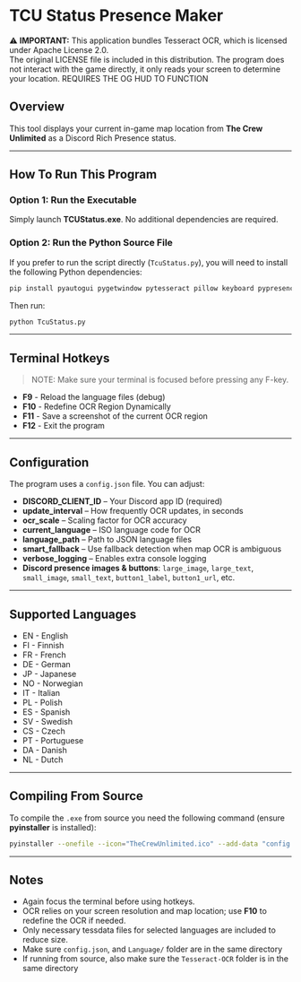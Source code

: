 # TCU Status Presence Maker

⚠️ **IMPORTANT:**  This application bundles Tesseract OCR, which is licensed under Apache License 2.0.  
The original LICENSE file is included in this distribution. The program does not interact with the game directly, it only reads your screen to determine your location. REQUIRES THE OG HUD TO FUNCTION

## Overview
This tool displays your current in-game map location from **The Crew Unlimited** as a Discord Rich Presence status.

---

## How To Run This Program

### Option 1: Run the Executable
Simply launch **TCUStatus.exe**. No additional dependencies are required.

### Option 2: Run the Python Source File
If you prefer to run the script directly (`TcuStatus.py`), you will need to install the following Python dependencies:

```bash
pip install pyautogui pygetwindow pytesseract pillow keyboard pypresence
```

Then run:

```bash
python TcuStatus.py
```

---

## Terminal Hotkeys
> NOTE: Make sure your terminal is focused before pressing any F-key.

- **F9**   - Reload the language files (debug)  
- **F10**  - Redefine OCR Region Dynamically  
- **F11**  - Save a screenshot of the current OCR region  
- **F12**  - Exit the program  

---

## Configuration
The program uses a `config.json` file. You can adjust:

- **DISCORD_CLIENT_ID** – Your Discord app ID (required)  
- **update_interval** – How frequently OCR updates, in seconds  
- **ocr_scale** – Scaling factor for OCR accuracy  
- **current_language** – ISO language code for OCR  
- **language_path** – Path to JSON language files  
- **smart_fallback** – Use fallback detection when map OCR is ambiguous  
- **verbose_logging** – Enables extra console logging  
- **Discord presence images & buttons**: `large_image`, `large_text`, `small_image`, `small_text`, `button1_label`, `button1_url`, etc.  

---

## Supported Languages
- EN - English  
- FI - Finnish  
- FR - French  
- DE - German  
- JP - Japanese  
- NO - Norwegian  
- IT - Italian  
- PL - Polish  
- ES - Spanish  
- SV - Swedish  
- CS - Czech  
- PT - Portuguese  
- DA - Danish  
- NL - Dutch  

---

## Compiling From Source
To compile the `.exe` from source you need the following command (ensure **pyinstaller** is installed):

```bash
pyinstaller --onefile --icon="TheCrewUnlimited.ico" --add-data "config.json;." --add-data "Language;Language" --add-data "Capture;Capture" --add-data "Tesseract-OCR;Tesseract-OCR" TcuStatus.py
```

---

## Notes
- Again focus the terminal before using hotkeys.  
- OCR relies on your screen resolution and map location; use **F10** to redefine the OCR if needed.  
- Only necessary tessdata files for selected languages are included to reduce size.  
- Make sure `config.json`, and `Language/` folder are in the same directory
- If running from source, also make sure the `Tesseract-OCR` folder is in the same directory
